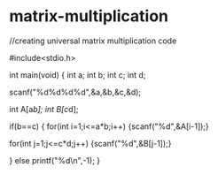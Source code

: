 # matrix-multiplication
//creating universal matrix multiplication code

#include<stdio.h>

int main(void)
{
int a;
int b;
int c;
int d;



scanf("%d%d%d%d",&a,&b,&c,&d);

int A[a*b];
int B[c*d];

if(b==c)
{
for(int i=1;i<=a*b;i++)
{scanf("%d",&A[i-1]);}

for(int j=1;j<=c*d;j++)
{scanf("%d",&B[j-1]);}

}
else printf("%d\n",-1); 
}
